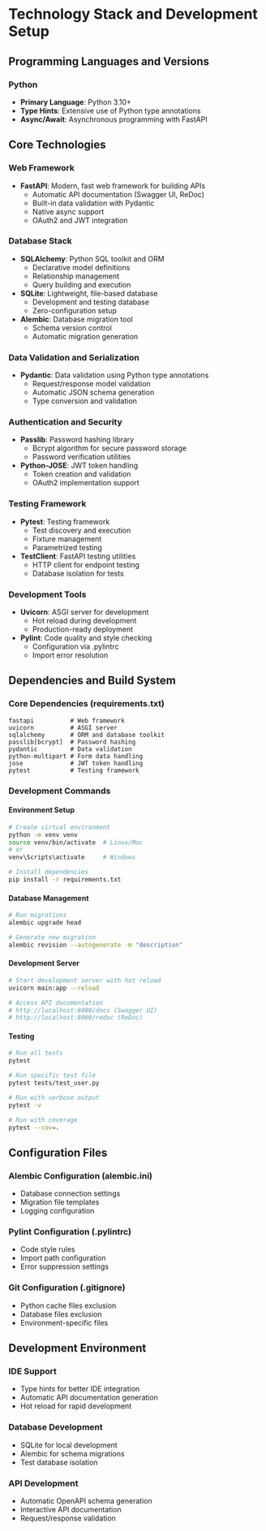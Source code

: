 # Technology Stack and Development Setup

## Programming Languages and Versions

### Python
- **Primary Language**: Python 3.10+
- **Type Hints**: Extensive use of Python type annotations
- **Async/Await**: Asynchronous programming with FastAPI

## Core Technologies

### Web Framework
- **FastAPI**: Modern, fast web framework for building APIs
  - Automatic API documentation (Swagger UI, ReDoc)
  - Built-in data validation with Pydantic
  - Native async support
  - OAuth2 and JWT integration

### Database Stack
- **SQLAlchemy**: Python SQL toolkit and ORM
  - Declarative model definitions
  - Relationship management
  - Query building and execution
- **SQLite**: Lightweight, file-based database
  - Development and testing database
  - Zero-configuration setup
- **Alembic**: Database migration tool
  - Schema version control
  - Automatic migration generation

### Data Validation and Serialization
- **Pydantic**: Data validation using Python type annotations
  - Request/response model validation
  - Automatic JSON schema generation
  - Type conversion and validation

### Authentication and Security
- **Passlib**: Password hashing library
  - Bcrypt algorithm for secure password storage
  - Password verification utilities
- **Python-JOSE**: JWT token handling
  - Token creation and validation
  - OAuth2 implementation support

### Testing Framework
- **Pytest**: Testing framework
  - Test discovery and execution
  - Fixture management
  - Parametrized testing
- **TestClient**: FastAPI testing utilities
  - HTTP client for endpoint testing
  - Database isolation for tests

### Development Tools
- **Uvicorn**: ASGI server for development
  - Hot reload during development
  - Production-ready deployment
- **Pylint**: Code quality and style checking
  - Configuration via .pylintrc
  - Import error resolution

## Dependencies and Build System

### Core Dependencies (requirements.txt)
```
fastapi          # Web framework
uvicorn          # ASGI server
sqlalchemy       # ORM and database toolkit
passlib[bcrypt]  # Password hashing
pydantic         # Data validation
python-multipart # Form data handling
jose             # JWT token handling
pytest           # Testing framework
```

### Development Commands

#### Environment Setup
```bash
# Create virtual environment
python -m venv venv
source venv/bin/activate  # Linux/Mac
# or
venv\Scripts\activate     # Windows

# Install dependencies
pip install -r requirements.txt
```

#### Database Management
```bash
# Run migrations
alembic upgrade head

# Generate new migration
alembic revision --autogenerate -m "description"
```

#### Development Server
```bash
# Start development server with hot reload
uvicorn main:app --reload

# Access API documentation
# http://localhost:8000/docs (Swagger UI)
# http://localhost:8000/redoc (ReDoc)
```

#### Testing
```bash
# Run all tests
pytest

# Run specific test file
pytest tests/test_user.py

# Run with verbose output
pytest -v

# Run with coverage
pytest --cov=.
```

## Configuration Files

### Alembic Configuration (alembic.ini)
- Database connection settings
- Migration file templates
- Logging configuration

### Pylint Configuration (.pylintrc)
- Code style rules
- Import path configuration
- Error suppression settings

### Git Configuration (.gitignore)
- Python cache files exclusion
- Database files exclusion
- Environment-specific files

## Development Environment

### IDE Support
- Type hints for better IDE integration
- Automatic API documentation generation
- Hot reload for rapid development

### Database Development
- SQLite for local development
- Alembic for schema migrations
- Test database isolation

### API Development
- Automatic OpenAPI schema generation
- Interactive API documentation
- Request/response validation